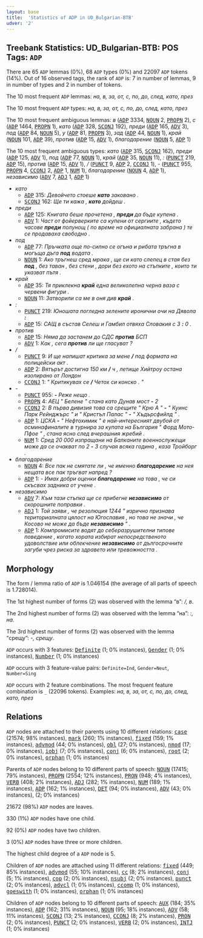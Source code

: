 ```yaml
---
layout: base
title:  'Statistics of ADP in UD_Bulgarian-BTB'
udver: '2'
---
```


## Treebank Statistics: UD_Bulgarian-BTB: POS Tags: `ADP`

There are 65 `ADP` lemmas (0%), 68 `ADP` types (0%) and 22097 `ADP` tokens (14%).
Out of 16 observed tags, the rank of `ADP` is: 7 in number of lemmas, 9 in number of types and 2 in number of tokens.

The 10 most frequent `ADP` lemmas: <em>на, в, за, от, с, по, до, след, като, през</em>

The 10 most frequent `ADP` types:  <em>на, в, за, от, с, по, до, след, като, през</em>

The 10 most frequent ambiguous lemmas: <em>в</em> (<tt><a href="bg_btb-pos-ADP.html">ADP</a></tt> 3334, <tt><a href="bg_btb-pos-NOUN.html">NOUN</a></tt> 2, <tt><a href="bg_btb-pos-PROPN.html">PROPN</a></tt> 2), <em>с</em> (<tt><a href="bg_btb-pos-ADP.html">ADP</a></tt> 1464, <tt><a href="bg_btb-pos-PROPN.html">PROPN</a></tt> 1), <em>като</em> (<tt><a href="bg_btb-pos-ADP.html">ADP</a></tt> 328, <tt><a href="bg_btb-pos-SCONJ.html">SCONJ</a></tt> 192), <em>преди</em> (<tt><a href="bg_btb-pos-ADP.html">ADP</a></tt> 165, <tt><a href="bg_btb-pos-ADV.html">ADV</a></tt> 3), <em>под</em> (<tt><a href="bg_btb-pos-ADP.html">ADP</a></tt> 84, <tt><a href="bg_btb-pos-NOUN.html">NOUN</a></tt> 5), <em>у</em> (<tt><a href="bg_btb-pos-ADP.html">ADP</a></tt> 81, <tt><a href="bg_btb-pos-PROPN.html">PROPN</a></tt> 3), <em>зад</em> (<tt><a href="bg_btb-pos-ADP.html">ADP</a></tt> 44, <tt><a href="bg_btb-pos-NOUN.html">NOUN</a></tt> 1), <em>край</em> (<tt><a href="bg_btb-pos-NOUN.html">NOUN</a></tt> 101, <tt><a href="bg_btb-pos-ADP.html">ADP</a></tt> 39), <em>против</em> (<tt><a href="bg_btb-pos-ADP.html">ADP</a></tt> 15, <tt><a href="bg_btb-pos-ADV.html">ADV</a></tt> 1), <em>благодарение</em> (<tt><a href="bg_btb-pos-NOUN.html">NOUN</a></tt> 5, <tt><a href="bg_btb-pos-ADP.html">ADP</a></tt> 1)

The 10 most frequent ambiguous types:  <em>като</em> (<tt><a href="bg_btb-pos-ADP.html">ADP</a></tt> 315, <tt><a href="bg_btb-pos-SCONJ.html">SCONJ</a></tt> 162), <em>преди</em> (<tt><a href="bg_btb-pos-ADP.html">ADP</a></tt> 125, <tt><a href="bg_btb-pos-ADV.html">ADV</a></tt> 1), <em>под</em> (<tt><a href="bg_btb-pos-ADP.html">ADP</a></tt> 77, <tt><a href="bg_btb-pos-NOUN.html">NOUN</a></tt> 1), <em>край</em> (<tt><a href="bg_btb-pos-ADP.html">ADP</a></tt> 35, <tt><a href="bg_btb-pos-NOUN.html">NOUN</a></tt> 11), <em>:</em> (<tt><a href="bg_btb-pos-PUNCT.html">PUNCT</a></tt> 219, <tt><a href="bg_btb-pos-ADP.html">ADP</a></tt> 15), <em>против</em> (<tt><a href="bg_btb-pos-ADP.html">ADP</a></tt> 15, <tt><a href="bg_btb-pos-ADV.html">ADV</a></tt> 1), <em>/</em> (<tt><a href="bg_btb-pos-PUNCT.html">PUNCT</a></tt> 9, <tt><a href="bg_btb-pos-ADP.html">ADP</a></tt> 2, <tt><a href="bg_btb-pos-CCONJ.html">CCONJ</a></tt> 1), <em>-</em> (<tt><a href="bg_btb-pos-PUNCT.html">PUNCT</a></tt> 955, <tt><a href="bg_btb-pos-PROPN.html">PROPN</a></tt> 4, <tt><a href="bg_btb-pos-CCONJ.html">CCONJ</a></tt> 2, <tt><a href="bg_btb-pos-ADP.html">ADP</a></tt> 1, <tt><a href="bg_btb-pos-NUM.html">NUM</a></tt> 1), <em>благодарение</em> (<tt><a href="bg_btb-pos-NOUN.html">NOUN</a></tt> 4, <tt><a href="bg_btb-pos-ADP.html">ADP</a></tt> 1), <em>независимо</em> (<tt><a href="bg_btb-pos-ADV.html">ADV</a></tt> 7, <tt><a href="bg_btb-pos-ADJ.html">ADJ</a></tt> 1, <tt><a href="bg_btb-pos-ADP.html">ADP</a></tt> 1)


* <em>като</em>
  * <tt><a href="bg_btb-pos-ADP.html">ADP</a></tt> 315: <em>Девойчето стоеше <b>като</b> заковано .</em>
  * <tt><a href="bg_btb-pos-SCONJ.html">SCONJ</a></tt> 162: <em>Ще ти кажа , <b>като</b> дойдеш .</em>
* <em>преди</em>
  * <tt><a href="bg_btb-pos-ADP.html">ADP</a></tt> 125: <em>Книгата беше прочетена , <b>преди</b> да бъде купена .</em>
  * <tt><a href="bg_btb-pos-ADV.html">ADV</a></tt> 1: <em>Част от фойерверките са купени от сергиите , където часове <b>преди</b> полунощ ( по време на официалната забрана ) те се продаваха свободно .</em>
* <em>под</em>
  * <tt><a href="bg_btb-pos-ADP.html">ADP</a></tt> 77: <em>Пръчката още по-силно се огъна и рибата тръгна в могъща дъга <b>под</b> водата .</em>
  * <tt><a href="bg_btb-pos-NOUN.html">NOUN</a></tt> 1: <em>Ако тръгнеш сред мрака , ще си като слепец в стая без <b>под</b> , без таван , без стени , дори без ехото на стъпките , които ти указват пътя .</em>
* <em>край</em>
  * <tt><a href="bg_btb-pos-ADP.html">ADP</a></tt> 35: <em>Тя приклекна <b>край</b> една великолепна черна ваза с червени фигури .</em>
  * <tt><a href="bg_btb-pos-NOUN.html">NOUN</a></tt> 11: <em>Затворили са ме в оня див <b>край</b> .</em>
* <em>:</em>
  * <tt><a href="bg_btb-pos-PUNCT.html">PUNCT</a></tt> 219: <em>Юношата погледна зелените иронични очи на Дявола <b>:</b></em>
  * <tt><a href="bg_btb-pos-ADP.html">ADP</a></tt> 15: <em>САЩ в състав Селеш и Гамбил отвяха Словакия с 3 <b>:</b> 0 .</em>
* <em>против</em>
  * <tt><a href="bg_btb-pos-ADP.html">ADP</a></tt> 15: <em>Няма да застанем до СДС <b>против</b> БСП</em>
  * <tt><a href="bg_btb-pos-ADV.html">ADV</a></tt> 1: <em>Как , сега <b>против</b> ли ще гласуват ?</em>
* <em>/</em>
  * <tt><a href="bg_btb-pos-PUNCT.html">PUNCT</a></tt> 9: <em>И ще напишат критика за мене <b>/</b> под формата на полицейски акт .</em>
  * <tt><a href="bg_btb-pos-ADP.html">ADP</a></tt> 2: <em>Вятърът достигна 150 км <b>/</b> ч , летище Хийтроу остана изолирано от Лондон</em>
  * <tt><a href="bg_btb-pos-CCONJ.html">CCONJ</a></tt> 1: <em>" Критикувах се <b>/</b> Четох си конско . "</em>
* <em>-</em>
  * <tt><a href="bg_btb-pos-PUNCT.html">PUNCT</a></tt> 955: <em><b>-</b> Реже нещо .</em>
  * <tt><a href="bg_btb-pos-PROPN.html">PROPN</a></tt> 4: <em>АЕЦ " Белене " стана като Дунав мост <b>-</b> 2</em>
  * <tt><a href="bg_btb-pos-CCONJ.html">CCONJ</a></tt> 2: <em>В първа дивизия това са срещите " Крю А " <b>-</b> " Куинс Парк Рейнджърс " и " Кристъл Палас " <b>-</b> " Хъдърсфийлд " .</em>
  * <tt><a href="bg_btb-pos-ADP.html">ADP</a></tt> 1: <em>ЦСКА <b>-</b> " Нефтохимик " е най-интересният двубой от осминафиналите в турнира за купата на България " Форд Мото-Пфое " , стана ясно след вчерашния жребий .</em>
  * <tt><a href="bg_btb-pos-NUM.html">NUM</a></tt> 1: <em>Сред 20 000 изпращани на Балканите военнослужещи може да се очакват по 2 <b>-</b> 3 случая всяка година , каза Тройборг .</em>
* <em>благодарение</em>
  * <tt><a href="bg_btb-pos-NOUN.html">NOUN</a></tt> 4: <em>Все пак не смятате ли , че именно <b>благодарение</b> на нея нещата все пак тръгват напред ?</em>
  * <tt><a href="bg_btb-pos-ADP.html">ADP</a></tt> 1: <em>- Имах добри оценки <b>благодарение</b> на това , че си скъсвах задника от учене .</em>
* <em>независимо</em>
  * <tt><a href="bg_btb-pos-ADV.html">ADV</a></tt> 7: <em>Към тази стъпка ще се прибегне <b>независимо</b> от скорошните поправки .</em>
  * <tt><a href="bg_btb-pos-ADJ.html">ADJ</a></tt> 1: <em>Той заяви , че резолюция 1244 " изрично признава териториалната цялост на Югославия , но това не значи , че Косово не може да бъде <b>независимо</b> " .</em>
  * <tt><a href="bg_btb-pos-ADP.html">ADP</a></tt> 1: <em>Компромисите водят до себеразрушителни типове поведение , когато хората избират непосредственото удоволствие или облекчение <b>независимо</b> от дългосрочните загуби чрез риска за здравето или тревожността .</em>

## Morphology

The form / lemma ratio of `ADP` is 1.046154 (the average of all parts of speech is 1.728014).

The 1st highest number of forms (2) was observed with the lemma “в”: <em>/, в</em>.

The 2nd highest number of forms (2) was observed with the lemma “на”: <em>:, на</em>.

The 3rd highest number of forms (2) was observed with the lemma “срещу”: <em>-, срещу</em>.

`ADP` occurs with 3 features: <tt><a href="bg_btb-feat-Definite.html">Definite</a></tt> (1; 0% instances), <tt><a href="bg_btb-feat-Gender.html">Gender</a></tt> (1; 0% instances), <tt><a href="bg_btb-feat-Number.html">Number</a></tt> (1; 0% instances)

`ADP` occurs with 3 feature-value pairs: `Definite=Ind`, `Gender=Neut`, `Number=Sing`

`ADP` occurs with 2 feature combinations.
The most frequent feature combination is `_` (22096 tokens).
Examples: <em>на, в, за, от, с, по, до, след, като, през</em>


## Relations

`ADP` nodes are attached to their parents using 10 different relations: <tt><a href="bg_btb-dep-case.html">case</a></tt> (21574; 98% instances), <tt><a href="bg_btb-dep-mark.html">mark</a></tt> (260; 1% instances), <tt><a href="bg_btb-dep-fixed.html">fixed</a></tt> (159; 1% instances), <tt><a href="bg_btb-dep-advmod.html">advmod</a></tt> (44; 0% instances), <tt><a href="bg_btb-dep-obl.html">obl</a></tt> (27; 0% instances), <tt><a href="bg_btb-dep-nmod.html">nmod</a></tt> (17; 0% instances), <tt><a href="bg_btb-dep-iobj.html">iobj</a></tt> (7; 0% instances), <tt><a href="bg_btb-dep-conj.html">conj</a></tt> (6; 0% instances), <tt><a href="bg_btb-dep-root.html">root</a></tt> (2; 0% instances), <tt><a href="bg_btb-dep-orphan.html">orphan</a></tt> (1; 0% instances)

Parents of `ADP` nodes belong to 10 different parts of speech: <tt><a href="bg_btb-pos-NOUN.html">NOUN</a></tt> (17415; 79% instances), <tt><a href="bg_btb-pos-PROPN.html">PROPN</a></tt> (2554; 12% instances), <tt><a href="bg_btb-pos-PRON.html">PRON</a></tt> (948; 4% instances), <tt><a href="bg_btb-pos-VERB.html">VERB</a></tt> (408; 2% instances), <tt><a href="bg_btb-pos-ADJ.html">ADJ</a></tt> (282; 1% instances), <tt><a href="bg_btb-pos-NUM.html">NUM</a></tt> (189; 1% instances), <tt><a href="bg_btb-pos-ADP.html">ADP</a></tt> (162; 1% instances), <tt><a href="bg_btb-pos-DET.html">DET</a></tt> (94; 0% instances), <tt><a href="bg_btb-pos-ADV.html">ADV</a></tt> (43; 0% instances),  (2; 0% instances)

21672 (98%) `ADP` nodes are leaves.

330 (1%) `ADP` nodes have one child.

92 (0%) `ADP` nodes have two children.

3 (0%) `ADP` nodes have three or more children.

The highest child degree of a `ADP` node is 5.

Children of `ADP` nodes are attached using 11 different relations: <tt><a href="bg_btb-dep-fixed.html">fixed</a></tt> (449; 85% instances), <tt><a href="bg_btb-dep-advmod.html">advmod</a></tt> (55; 10% instances), <tt><a href="bg_btb-dep-cc.html">cc</a></tt> (8; 2% instances), <tt><a href="bg_btb-dep-conj.html">conj</a></tt> (5; 1% instances), <tt><a href="bg_btb-dep-cop.html">cop</a></tt> (2; 0% instances), <tt><a href="bg_btb-dep-nsubj.html">nsubj</a></tt> (2; 0% instances), <tt><a href="bg_btb-dep-punct.html">punct</a></tt> (2; 0% instances), <tt><a href="bg_btb-dep-advcl.html">advcl</a></tt> (1; 0% instances), <tt><a href="bg_btb-dep-ccomp.html">ccomp</a></tt> (1; 0% instances), <tt><a href="bg_btb-dep-goeswith.html">goeswith</a></tt> (1; 0% instances), <tt><a href="bg_btb-dep-orphan.html">orphan</a></tt> (1; 0% instances)

Children of `ADP` nodes belong to 10 different parts of speech: <tt><a href="bg_btb-pos-AUX.html">AUX</a></tt> (184; 35% instances), <tt><a href="bg_btb-pos-ADP.html">ADP</a></tt> (162; 31% instances), <tt><a href="bg_btb-pos-NOUN.html">NOUN</a></tt> (95; 18% instances), <tt><a href="bg_btb-pos-ADV.html">ADV</a></tt> (58; 11% instances), <tt><a href="bg_btb-pos-SCONJ.html">SCONJ</a></tt> (13; 2% instances), <tt><a href="bg_btb-pos-CCONJ.html">CCONJ</a></tt> (8; 2% instances), <tt><a href="bg_btb-pos-PRON.html">PRON</a></tt> (2; 0% instances), <tt><a href="bg_btb-pos-PUNCT.html">PUNCT</a></tt> (2; 0% instances), <tt><a href="bg_btb-pos-VERB.html">VERB</a></tt> (2; 0% instances), <tt><a href="bg_btb-pos-INTJ.html">INTJ</a></tt> (1; 0% instances)

